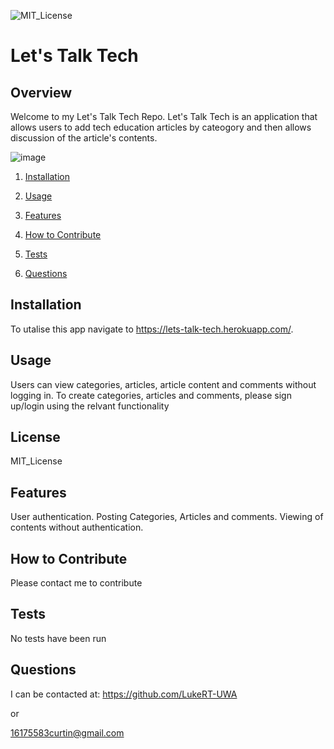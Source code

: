 ![MIT_License](https://img.shields.io/badge/MIT_License-License-green)
  
# Let's Talk Tech

## Overview
        
Welcome to my Let's Talk Tech Repo. Let's Talk Tech is an application that allows users to add tech education articles by cateogory and then allows discussion of the article's contents.

![image](https://user-images.githubusercontent.com/84198206/140648814-6433eaed-af84-49e7-93c7-d3c441f7d7d1.png)


1. [Installation](#Installation)

2. [Usage](#Usage)

3. [Features](#Features)

4. [How to Contribute](#How-to-Contribute)

5. [Tests](#Tests)

6. [Questions](#Questions)
        
## Installation
       
To utalise this app navigate to https://lets-talk-tech.herokuapp.com/. 
       
## Usage
       
Users can view categories, articles, article content and comments without logging in. To create categories, articles and comments, please sign up/login using the relvant functionality

## License

MIT_License
       
## Features
       
User authentication. Posting Categories, Articles and comments. Viewing of contents without authentication.
        
## How to Contribute
        
Please contact me to contribute
        
## Tests
No tests have been run
    
## Questions
I can be contacted at:
https://github.com/LukeRT-UWA

or

16175583curtin@gmail.com
